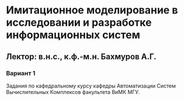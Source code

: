 # Имитационное моделирование в исследовании и разработке информационных систем

## Лектор: в.н.с., к.ф.-м.н. Бахмуров А.Г.

### Вариант 1

Задания по кафедральному курсу кафедры Автоматизации Систем Вычислительных Комплексов факультета ВиМК МГУ.

